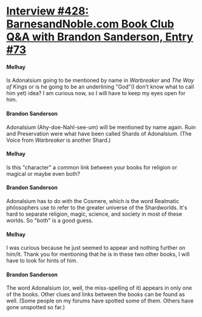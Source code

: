 # [Interview #428: BarnesandNoble.com Book Club Q&A with Brandon Sanderson, Entry #73](https://www.theoryland.com/intvmain.php?i=428#73)

#### Melhay

Is Adonalsium going to be mentioned by name in
*Warbreaker*
and
*The Way of Kings*
or is he going to be an underlining "God"(I don't know what to call him yet) idea? I am curious now, so I will have to keep my eyes open for him.

#### Brandon Sanderson

Adonalsium (Ahy-doe-Nahl-see-um) will be mentioned by name again. Ruin and Preservation were what have been called Shards of Adonalsium. (The Voice from
*Warbreaker*
is another Shard.)

#### Melhay

Is this "character" a common link between your books for religion or magical or maybe even both?

#### Brandon Sanderson

Adonalsium has to do with the Cosmere, which is the word Realmatic philosophers use to refer to the greater universe of the Shardworlds. It's hard to separate religion, magic, science, and society in most of these worlds. So "both" is a good guess.

#### Melhay

I was curious because he just seemed to appear and nothing further on him/it. Thank you for mentioning that he is in these two other books, I will have to look for hints of him.

#### Brandon Sanderson

The word Adonalsium (or, well, the miss-spelling of it) appears in only one of the books. Other clues and links between the books can be found as well. (Some people on my forums have spotted some of them. Others have gone unspotted so far.)

